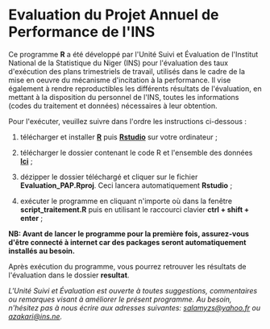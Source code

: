 # Evaluation du Projet Annuel de Performance de l'INS

Ce programme **R** a été développé par l'Unité Suivi et Évaluation de l'Institut National de la Statistique du Niger (INS) pour l'évaluation des taux d'exécution des plans trimestriels de travail, utilisés dans le cadre de la mise en oeuvre du mécanisme d'incitation à la performance. Il vise également à rendre reproductibles les différents résultats de l'évaluation, en mettant à la disposition du personnel de l'INS, toutes les informations (codes du traitement et données) nécessaires à leur obtention.

Pour l'exécuter, veuillez suivre dans l'ordre les instructions ci-dessous : 

1. télécharger et installer [**R**](https://cran.r-project.org/bin/windows/base/R-4.2.0-win.exe) puis [**Rstudio**](https://download1.rstudio.org/desktop/windows/RStudio-2022.02.2-485.exe) sur votre ordinateur ;

2. télécharger le dossier contenant le code R et l'ensemble des données [**Ici**](https://github.com/Abdoussalam/Evaluation_PAP/archive/refs/heads/main.zip) ;

3. dézipper le dossier téléchargé et cliquer sur le fichier **Evaluation_PAP.Rproj**. Ceci lancera automatiquement **Rstudio** ;

4. exécuter le programme en cliquant n'importe où dans la fenêtre **script_traitement.R** puis en utilisant le raccourci clavier **ctrl + shift + enter** ;

**NB: Avant de lancer le programme pour la première fois, assurez-vous d'être connecté à internet car des packages seront automatiquement installés au besoin.** 


Après exécution du programme, vous pourrez retrouver les résultats de l'évaluation dans le dossier **resultat**. 

*L'Unité Suivi et Évaluation est ouverte à toutes suggestions, commentaires ou remarques visant à améliorer le présent programme. Au besoin, n'hésitez pas à nous écrire aux adresses suivantes: salamyzs@yahoo.fr ou azakari@ins.ne.* 


